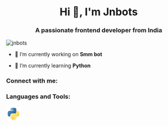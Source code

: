 <h1 align="center">Hi 👋, I'm Jnbots</h1>
<h3 align="center">A passionate frontend developer from India</h3>

<p align="left"> <img src="https://komarev.com/ghpvc/?username=jnbots&label=Profile%20views&color=0e75b6&style=flat" alt="jnbots" /> </p>

- 🔭 I’m currently working on **Smm bot**

- 🌱 I’m currently learning **Python**

<h3 align="left">Connect with me:</h3>
<p align="left">
</p>

<h3 align="left">Languages and Tools:</h3>
<p align="left"> <a href="https://www.python.org" target="_blank" rel="noreferrer"> <img src="https://raw.githubusercontent.com/devicons/devicon/master/icons/python/python-original.svg" alt="python" width="40" height="40"/> </a> </p>
